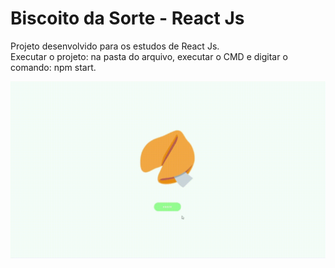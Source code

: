 # Biscoito da Sorte - React Js

Projeto desenvolvido para os estudos de React Js.<br>
Executar o projeto: na pasta do arquivo, executar o CMD e digitar o comando: npm start.<br>

![Alt text](biscoito.gif)
